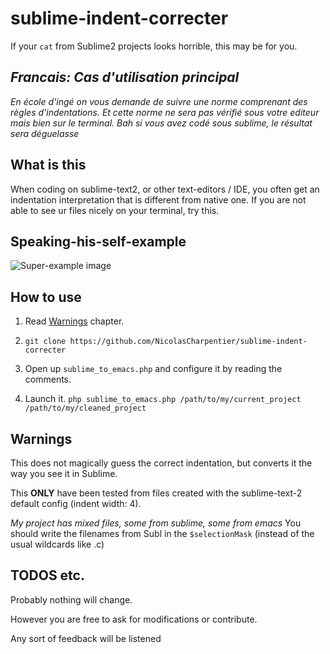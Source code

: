 # sublime-indent-correcter
If your `cat` from Sublime2 projects looks horrible, this may be for you.

## *Francais: Cas d'utilisation principal*
*En école d'ingé on vous demande de suivre une norme comprenant des règles d'indentations. Et cette norme ne sera pas vérifié sous votre editeur mais bien sur le terminal. Bah si vous avez codé sous sublime, le résultat sera déguelasse*

## What is this
When coding on sublime-text2, or other text-editors / IDE, you often get an indentation interpretation that is different from native one. If you are not able to see ur files nicely on your terminal, try this.

## Speaking-his-self-example

![Super-example image](http://image.noelshack.com/fichiers/2016/01/1452448315-sublime-indent-correcter.png)

## How to use

  1.  Read [Warnings](https://github.com/NicolasCharpentier/sublime-indent-correcter#warnings) chapter.

  2.  `git clone https://github.com/NicolasCharpentier/sublime-indent-correcter`
  
  2.  Open up `sublime_to_emacs.php` and configure it by reading the comments.
  
  3.  Launch it. `php sublime_to_emacs.php /path/to/my/current_project /path/to/my/cleaned_project`

## Warnings
  This does not magically guess the correct indentation, but converts it the way you see it in Sublime.
  
  This **ONLY** have been tested from files created with the sublime-text-2 default config (indent width: 4).
  
  *My project has mixed files, some from sublime, some from emacs* You should write the filenames from Subl in the `$selectionMask` (instead of the usual wildcards like .c)
  
## TODOS etc.
  Probably nothing will change. 
  
  However you are free to ask for modifications or contribute.
  
  Any sort of feedback will be listened
